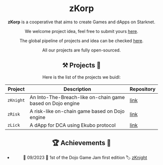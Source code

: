 <div align="center">
    <h1>zKorp</h1>
<div align="center">

**zKorp** is a cooperative that aims to create Games and dApps on Starknet.

We welcome project idea, feel free to submit yours [here](https://github.com/orgs/z-korp/discussions/new?category=ideas).

The global pipeline of projects and idea can be checked [here](https://github.com/orgs/z-korp/projects).

All our projects are fully open-sourced.

## ⚒️ Projects 🧩

Here is the list of the projects we buidl:

| Project   | Description                     | Repository                                     |
| --------- | ------------------------------- | ---------------------------------------------- |
| `zKnight` | An Into-The-Breach-like on-chain game based on Dojo engine | [link](https://github.com/z-korp/zknight-contracts) |
| `zRisk`   | A risk-like on-chain game based on Dojo engine | [link](https://github.com/z-korp/zrisk-contracts) |
| `zLick`   | A dApp for DCA using Ekubo protocol | [link](https://github.com/z-korp/zmoothie-contracts) |

## 🏆 Achievements 🏅

- 📅 09/2023 🥇 1st of the Dojo Game Jam first edition 🏷️ [zKnight](https://github.com/z-korp/zknight)